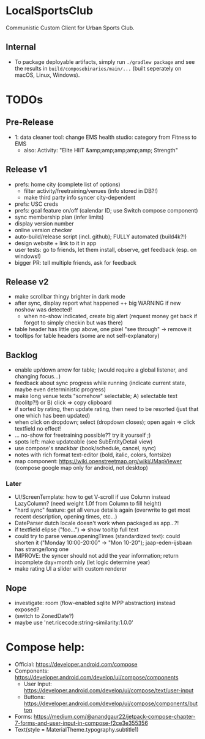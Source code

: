# LocalSportsClub

Communistic Custom Client for Urban Sports Club.

## Internal

* To package deployable artifacts, simply run `./gradlew package` and see the results
  in `build/composebinaries/main/...` (built seperately on macOS, Linux, Windows).

# TODOs

## Pre-Release

* 1: data cleaner tool: change EMS health studio: category from Fitness to EMS
    * also: Activity: "Elite HIIT &amp;amp;amp;amp;amp;amp; Strength"

## Release v1

* prefs: home city (complete list of options)
    * filter activity/freetraining/venues (info stored in DB?!)
    * make third party info syncer city-dependent
* prefs: USC creds
* prefs: gcal feature on/off (calendar ID; use Switch compose component)
* sync membership plan (infer limits)
* display version number
* online version checker
* auto-build/release script (incl. github); FULLY automated (build4k?!)
* design website + link to it in app
* user tests: go to friends, let them install, observe, get feedback (esp. on windows!)
* bigger PR: tell multiple friends, ask for feedback

## Release v2

* make scrollbar thingy brighter in dark mode
* after sync, display report what happened ++ big WARNING if new noshow was detected!
    * when no-show indicated, create big alert (request money get back if forgot to simply checkin but was there)
* table header has little gap above, one pixel "see through" -> remove it
* tooltips for table headers (some are not self-explanatory)

## Backlog

* enable up/down arrow for table; (would require a global listener, and changing focus...)
* feedback about sync progress while running (indicate current state, maybe even deterministic progress)
* make long venue texts "somehow" selectable; A) selectable text (toolitp?!) or B) click => copy clipboard
* if sorted by rating, then update rating, then need to be resorted (just that one which has been updated)
* when click on dropdown; select (dropdown closes); open again => click textfield no effect!
* ... no-show for freetraining possible?? try it yourself ;)
* spots left: make updateable (see SubEntityDetail view)
* use compose's snackbar (book/schedule, cancel, sync)
* notes with rich format text-editor (bold, italic, colors, fontsize)
* map component: https://wiki.openstreetmap.org/wiki/JMapViewer (compose google map only for android, not desktop)

### Later

* UI/ScreenTemplate: how to get V-scroll if use Column instead LazyColumn? (need weight 1.0f from Column to fill height)
* "hard sync" feature: get all venue details again (overwrite to get most recent description, opening times, etc...)
* DateParser dutch locale doesn't work when packaged as app...?!
* if textfield elipse ("foo...") => show tooltip full text
* could try to parse venue.openingTimes (standardized text): could shorten it ("Monday 10:00-20:00" -> "Mon 10-20");
  jaap-eden-ijsbaan has strange/long one
* IMPROVE: the syncer should not add the year information; return incomplete day+month only (let logic determine year)
* make rating UI a slider with custom renderer

## Nope

* investigate: room (flow-enabled sqlite MPP abstraction) instead exposed?
* (switch to ZonedDate?)
* maybe use 'net.ricecode:string-similarity:1.0.0'

# Compose help:

* Official: https://developer.android.com/compose
* Components: https://developer.android.com/develop/ui/compose/components
    * User Input: https://developer.android.com/develop/ui/compose/text/user-input
    * Buttons: https://developer.android.com/develop/ui/compose/components/button
* Forms: https://medium.com/@anandgaur22/jetpack-compose-chapter-7-forms-and-user-input-in-compose-f2ce3e355356
* Text(style = MaterialTheme.typography.subtitle1)
